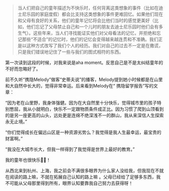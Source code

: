 > 当人们把自己的童年描述为不快乐时，任何背离这类想象的事件（比如在迪士尼乐园的家庭度假）都会比支持这类想象的事件更难回忆。如果他们现在和父母有良好的关系，他们的童年记忆将会比他们当时的感觉更美好（比如，他们忘记了父母禁止自己和一个儿时的朋友去迪士尼乐园时他们会有多生气）。这些年来，当人们寻找能证实他们对父母看法的记忆，并拒绝和忘记那些“不适合”的记忆时，他们的记忆会变得越来越连贯和不准确。我们正是以这种方式改写了我们个人的经历。我们对自己的过去不一定是在撒谎，只是我们错误地记住了一些与我们的图式相符的东西。

第一次读到这段的时候，对我来说是aha moment。反思自己是不是太纠结童年的不好而忽略好了。

前不久听“携隐Melody”做客“史蒂夫说”的播客，Melody提到她小时候都是在山里和大自然中长大的，觉得非常幸运。后来看到Melody在“ 携隐留学报告”写的文章：

“因为老在山里野，我身体强健。因为在大自然里十分快乐，觉得城市里的孩子特别憋屈，我从小就明白，快乐不一定跟物质条件成正比。因为习惯了爬到山顶看到的是另一座更高的山头，远处更是连绵不绝深浅不一的群山，我从来深信人生探索永无止境。”

“你们觉得成长在偏远山区是一种资源劣势么？我觉得是我人生最幸运，最宝贵的财富啊。”

“我没在大城市长大，但我一样得到了我觉得是世界上最好的教育。”

我的童年也很快乐🙌🥰！

从西北来到杭州、上海，我之前会不满很多眼界为什么家人没给我，但我现在不就在阅读的路上嘛，不就在拓展自己认知的路上嘛 。父母已经给了足够多东西，我不可能从父母那里得到所有，眼界认知要靠我自己努力去获得呀！